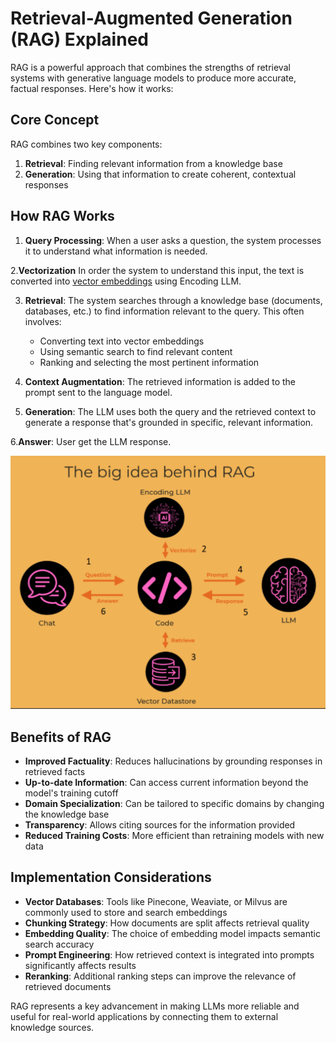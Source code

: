 # Retrieval-Augmented Generation (RAG) Explained

RAG is a powerful approach that combines the strengths of retrieval systems with generative language models to produce more accurate, factual responses. Here's how it works:

## Core Concept

RAG combines two key components:
1. **Retrieval**: Finding relevant information from a knowledge base
2. **Generation**: Using that information to create coherent, contextual responses

## How RAG Works

1. **Query Processing**: When a user asks a question, the system processes it to understand what information is needed.

2.**Vectorization** In order the system to understand this input, the text is converted into [vector embeddings](https://github.com/luismcapriles/llm_engineering_course/blob/main/notes/W5/01_Intro_to_embedding_llms.Md) using Encoding LLM.


3. **Retrieval**: The system searches through a knowledge base (documents, databases, etc.) to find information relevant to the query. This often involves:
   - Converting text into vector embeddings
   - Using semantic search to find relevant content
   - Ranking and selecting the most pertinent information

4. **Context Augmentation**: The retrieved information is added to the prompt sent to the language model.

5. **Generation**: The LLM uses both the query and the retrieved context to generate a response that's grounded in specific, relevant information.

6.**Answer**: User get the LLM response. 

![rag](https://github.com/luismcapriles/llm_engineering_course/blob/main/notes/W5/img_RAG.png)

## Benefits of RAG

- **Improved Factuality**: Reduces hallucinations by grounding responses in retrieved facts
- **Up-to-date Information**: Can access current information beyond the model's training cutoff
- **Domain Specialization**: Can be tailored to specific domains by changing the knowledge base
- **Transparency**: Allows citing sources for the information provided
- **Reduced Training Costs**: More efficient than retraining models with new data

## Implementation Considerations

- **Vector Databases**: Tools like Pinecone, Weaviate, or Milvus are commonly used to store and search embeddings
- **Chunking Strategy**: How documents are split affects retrieval quality
- **Embedding Quality**: The choice of embedding model impacts semantic search accuracy
- **Prompt Engineering**: How retrieved context is integrated into prompts significantly affects results
- **Reranking**: Additional ranking steps can improve the relevance of retrieved documents

RAG represents a key advancement in making LLMs more reliable and useful for real-world applications by connecting them to external knowledge sources.
